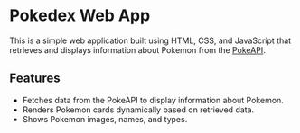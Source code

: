 # Pokedex Web App

This is a simple web application built using HTML, CSS, and JavaScript that retrieves and displays information about Pokemon from the [PokeAPI](https://pokeapi.co/).

## Features

- Fetches data from the PokeAPI to display information about Pokemon.
- Renders Pokemon cards dynamically based on retrieved data.
- Shows Pokemon images, names, and types.

